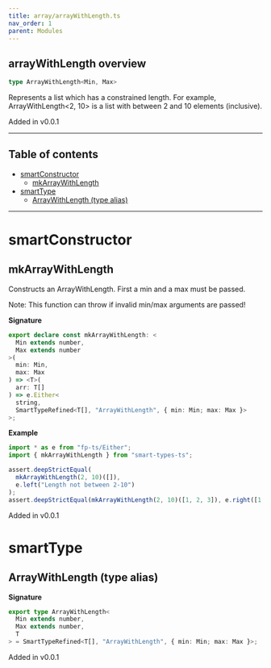 ```yaml
---
title: array/arrayWithLength.ts
nav_order: 1
parent: Modules
---
```


## arrayWithLength overview

```ts
type ArrayWithLength<Min, Max>
```

Represents a list which has a constrained length. For example, ArrayWithLength<2, 10> is
a list with between 2 and 10 elements (inclusive).

Added in v0.0.1

---

<h2 class="text-delta">Table of contents</h2>

- [smartConstructor](#smartconstructor)
  - [mkArrayWithLength](#mkarraywithlength)
- [smartType](#smarttype)
  - [ArrayWithLength (type alias)](#arraywithlength-type-alias)

---

# smartConstructor

## mkArrayWithLength

Constructs an ArrayWithLength. First a min and a max must be passed.

Note: This function can throw if invalid min/max arguments are passed!

**Signature**

```ts
export declare const mkArrayWithLength: <
  Min extends number,
  Max extends number
>(
  min: Min,
  max: Max
) => <T>(
  arr: T[]
) => e.Either<
  string,
  SmartTypeRefined<T[], "ArrayWithLength", { min: Min; max: Max }>
>;
```

**Example**

```ts
import * as e from "fp-ts/Either";
import { mkArrayWithLength } from "smart-types-ts";

assert.deepStrictEqual(
  mkArrayWithLength(2, 10)([]),
  e.left("Length not between 2-10")
);
assert.deepStrictEqual(mkArrayWithLength(2, 10)([1, 2, 3]), e.right([1, 2, 3]));
```

Added in v0.0.1

# smartType

## ArrayWithLength (type alias)

**Signature**

```ts
export type ArrayWithLength<
  Min extends number,
  Max extends number,
  T
> = SmartTypeRefined<T[], "ArrayWithLength", { min: Min; max: Max }>;
```

Added in v0.0.1
